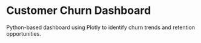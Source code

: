 # Customer Churn Dashboard

Python-based dashboard using Plotly to identify churn trends and retention opportunities.
